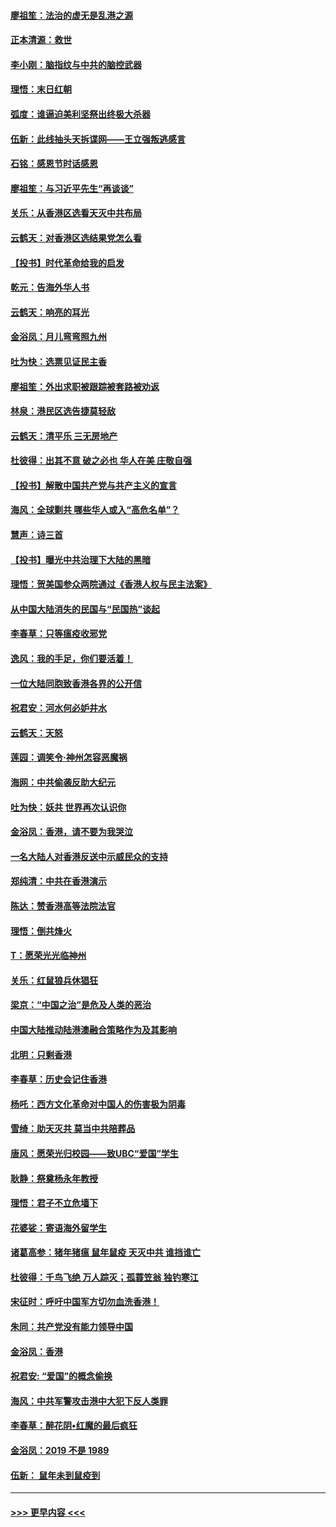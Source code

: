 #### [廖祖笙：法治的虚无是乱港之源](../pages/nsc993/n11690605.md?t=11300911) 
#### [正本清源：救世](../pages/nsc993/n11689134.md?t=11300911) 
#### [李小刚：脑指纹与中共的脑控武器](../pages/nsc993/n11688900.md?t=11300911) 
#### [理悟：末日红朝](../pages/nsc993/n11688829.md?t=11300911) 
#### [弧度：谁逼迫美利坚祭出终极大杀器](../pages/nsc993/n11688735.md?t=11300911) 
#### [伍新：此线抽头天拆谍网——王立强叛逃感言](../pages/nsc993/n11687981.md?t=11300911) 
#### [石铭：感恩节时话感恩](../pages/nsc993/n11687568.md?t=11300911) 
#### [廖祖笙：与习近平先生“再谈谈”](../pages/nsc993/n11687005.md?t=11300911) 
#### [关乐：从香港区选看天灭中共布局](../pages/nsc993/n11686647.md?t=11300911) 
#### [云鹤天：对香港区选结果党怎么看](../pages/nsc993/n11686216.md?t=11300911) 
#### [【投书】时代革命给我的启发](../pages/nsc993/n11684287.md?t=11300911) 
#### [乾元：告海外华人书](../pages/nsc993/n11684044.md?t=11300911) 
#### [云鹤天：响亮的耳光](../pages/nsc993/n11684254.md?t=11300911) 
#### [金浴凤：月儿弯弯照九州](../pages/nsc993/n11684231.md?t=11300911) 
#### [吐为快：选票见证民主香](../pages/nsc993/n11684206.md?t=11300911) 
#### [廖祖笙：外出求职被跟踪被套路被劝返](../pages/nsc993/n11683874.md?t=11300911) 
#### [林泉：港民区选告捷莫轻敌](../pages/nsc993/n11683930.md?t=11300911) 
#### [云鹤天：清平乐 三无房地产](../pages/nsc993/n11681521.md?t=11300911) 
#### [杜彼得：出其不意 破之必也 华人在美 庄敬自强](../pages/nsc993/n11679554.md?t=11300911) 
#### [【投书】解散中国共产党与共产主义的宣言](../pages/nsc993/n11679177.md?t=11300911) 
#### [海风：全球剿共 哪些华人或入“高危名单”？](../pages/nsc993/n11678617.md?t=11300911) 
#### [慧声：诗三首](../pages/nsc993/n11678848.md?t=11300911) 
#### [【投书】曝光中共治理下大陆的黑暗](../pages/nsc993/n11678674.md?t=11300911) 
#### [理悟：贺美国参众两院通过《香港人权与民主法案》](../pages/nsc993/n11678104.md?t=11300911) 
#### [从中国大陆消失的民国与“民国热”谈起](../pages/nsc993/n11678075.md?t=11300911) 
#### [李春草：只等瘟疫收邪党](../pages/nsc993/n11677308.md?t=11300911) 
#### [逸风：我的手足，你们要活着！](../pages/nsc993/n11676352.md?t=11300911) 
#### [一位大陆同胞致香港各界的公开信](../pages/nsc993/n11675761.md?t=11300911) 
#### [祝君安：河水何必妒井水](../pages/nsc993/n11675746.md?t=11300911) 
#### [云鹤天：天怒](../pages/nsc993/n11675718.md?t=11300911) 
#### [莲园：调笑令‧神州怎容恶魔祸](../pages/nsc993/n11675648.md?t=11300911) 
#### [海网：中共偷袭反助大纪元](../pages/nsc993/n11673515.md?t=11300911) 
#### [吐为快：妖共 世界再次认识你](../pages/nsc993/n11673506.md?t=11300911) 
#### [金浴凤：香港，请不要为我哭泣](../pages/nsc993/n11673248.md?t=11300911) 
#### [一名大陆人对香港反送中示威民众的支持](../pages/nsc993/n11672615.md?t=11300911) 
#### [郑纯清：中共在香港演示](../pages/nsc993/n11670539.md?t=11300911) 
#### [陈达：赞香港高等法院法官](../pages/nsc993/n11669542.md?t=11300911) 
#### [理悟：倒共烽火](../pages/nsc993/n11668844.md?t=11300911) 
#### [T：愿荣光光临神州](../pages/nsc993/n11668421.md?t=11300911) 
#### [关乐：红鼠狼兵休猖狂](../pages/nsc993/n11668378.md?t=11300911) 
#### [梁京：“中国之治”是危及人类的恶治](../pages/nsc993/n11668328.md?t=11300911) 
#### [中国大陆推动陆港澳融合策略作为及其影响](../pages/nsc993/n11668157.md?t=11300911) 
#### [北明：只剩香港](../pages/nsc993/n11668002.md?t=11300911) 
#### [李春草：历史会记住香港](../pages/nsc993/n11667927.md?t=11300911) 
#### [杨吒：西方文化革命对中国人的伤害极为阴毒](../pages/nsc993/n11664521.md?t=11300911) 
#### [雪绮：助天灭共 莫当中共陪葬品](../pages/nsc993/n11662650.md?t=11300911) 
#### [唐风：愿荣光归校园——致UBC“爱国”学生](../pages/nsc993/n11662194.md?t=11300911) 
#### [耿静：祭奠杨永年教授](../pages/nsc993/n11662514.md?t=11300911) 
#### [理悟：君子不立危墙下](../pages/nsc993/n11662172.md?t=11300911) 
#### [花婆娑：寄语海外留学生](../pages/nsc993/n11662121.md?t=11300911) 
#### [诸葛高参：猪年猪瘟 鼠年鼠疫 天灭中共 谁挡谁亡](../pages/nsc993/n11661980.md?t=11300911) 
#### [杜彼得：千鸟飞绝 万人踪灭；孤蓑笠翁 独钓寒江](../pages/nsc993/n11661170.md?t=11300911) 
#### [宋征时：呼吁中国军方切勿血洗香港！](../pages/nsc993/n11415318.md?t=11300911) 
#### [朱同：共产党没有能力领导中国](../pages/nsc993/n11660421.md?t=11300911) 
#### [金浴凤：香港](../pages/nsc993/n11660419.md?t=11300911) 
#### [祝君安: “爱国”的概念偷换](../pages/nsc993/n11659706.md?t=11300911) 
#### [海风：中共军警攻击港中大犯下反人类罪](../pages/nsc993/n11659632.md?t=11300911) 
#### [李春草：醉花阴•红魔的最后疯狂](../pages/nsc993/n11659287.md?t=11300911) 
#### [金浴凤：2019 不是 1989](../pages/nsc993/n11657663.md?t=11300911) 
#### [伍新： 鼠年未到鼠疫到](../pages/nsc993/n11655098.md?t=11300911) 

----
#### [ >>> 更早内容 <<< ](../indexes/nsc993-earlier.md)

